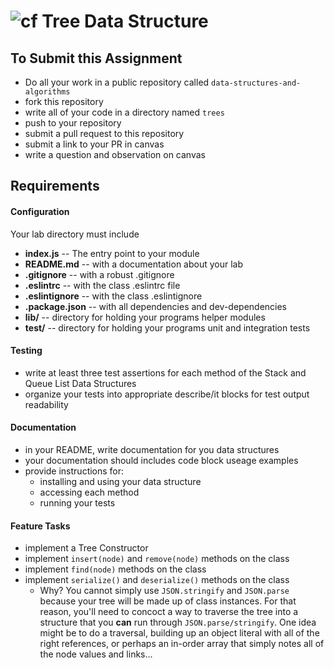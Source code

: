 ![cf](http://i.imgur.com/7v5ASc8.png) Tree Data Structure
====

## To Submit this Assignment
  * Do all your work in a public repository called `data-structures-and-algorithms`
  * fork this repository
  * write all of your code in a directory named `trees`
  * push to your repository
  * submit a pull request to this repository
  * submit a link to your PR in canvas
  * write a question and observation on canvas

## Requirements  
#### Configuration  
  <!-- list of files, configurations, tools, etc that are required -->
  Your lab directory must include  
  * **index.js** -- The entry point to your module
  * **README.md** -- with a documentation about your lab
  * **.gitignore** -- with a robust .gitignore
  * **.eslintrc** -- with the class .eslintrc file
  * **.eslintignore** -- with the class .eslintignore
  * **.package.json** -- with all dependencies and dev-dependencies
  * **lib/** -- directory for holding your programs helper modules
  * **test/** -- directory for holding your programs unit and integration tests

#### Testing  
  * write at least three test assertions for each method of the Stack and Queue List Data Structures
  * organize your tests into appropriate describe/it blocks for test output readability

####  Documentation  
  * in your README, write documentation for you data structures
  * your documentation should includes code block useage examples
  * provide instructions for:
    * installing and using your data structure
    * accessing each method
    * running your tests

#### Feature Tasks  
  * implement a Tree Constructor
  * implement `insert(node)` and `remove(node)` methods on the class
  * implement `find(node)` methods on the class
  * implement `serialize()` and `deserialize()` methods on the class
    * Why?  You cannot simply use `JSON.stringify` and `JSON.parse` because your tree will be made up of class instances.  For that reason, you'll need to concoct a way to traverse the tree into a structure that you **can** run through `JSON.parse/stringify`.  One idea might be to do a traversal, building up an object literal with all of the right references, or perhaps an in-order array that simply notes all of the node values and links...
